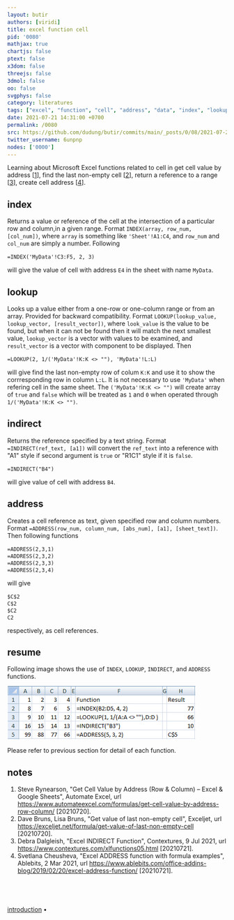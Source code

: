 ```yaml
---
layout: butir
authors: [viridi]
title: excel function cell
pid: '0080'
mathjax: true
chartjs: false
ptext: false
x3dom: false
threejs: false
3dmol: false
oo: false
svgphys: false
category: literatures
tags: ["excel", "function", "cell", "address", "data", "index", "lookup", "address", "value", "non-empty"]
date: 2021-07-21 14:31:00 +0700
permalink: /0080
src: https://github.com/dudung/butir/commits/main/_posts/0/08/2021-07-20-excel-function-cell.md
twitter_username: 6unpnp
nodes: ['0000']
---
```

Learning about Microsoft Excel functions related to cell in get cell value by address [[1](#r01)], find the last non-empty cell [[2](#r02)], return a reference to a range [[3](#r03)], create cell address [[4](#r04)].

## index
Returns a value or reference of the cell at the intersection of a particular row and column,in a given range. Format `INDEX(array, row_num, [col_num])`, where `array` is something like `'Sheet'!A1:C4`, and `row_num` and `col_num` are simply a number. Following
```
=INDEX('MyData'!C3:F5, 2, 3)
```
will give the value of cell with address `E4` in the sheet with name `MyData`.

## lookup
Looks up a value either from a one-row or one-column range or from an array. Provided for backward compatibility. Format `LOOKUP(lookup_value, lookup_vector, [result_vector])`, where `look_value` is the value to be found, but when it can not be found then it will match the next smallest value, `lookup_vector` is a vector with values to be examined, and `result_vector` is a vector with component to be displayed. Then
```
=LOOKUP(2, 1/('MyData'!K:K <> ""), 'MyData'!L:L)
```
will give find the last non-empty row of colum `K:K` and use it to show the corrresponding row in column `L:L`. It is not necessary to use `'MyData'` when refering cell in the same sheet. The `('MyData'!K:K <> "")` will create array of `true` and `false` which will be treated as `1` and `0` when operated through `1/('MyData'!K:K <> "")`.

## indirect
Returns the reference specified by a text string. Format `=INDIRECT(ref_text, [a1])` will convert the `ref_text` into a reference with "A1" style if second argument is `true` or "R1C1" style if it is `false`.
```
=INDIRECT("B4")
```
will give value of cell with address `B4`.


## address
Creates a cell reference as text, given specified row and column numbers. Format `=ADDRESS(row_num, column_num, [abs_num], [a1], [sheet_text])`. Then following functions
```
=ADDRESS(2,3,1)
=ADDRESS(2,3,2)
=ADDRESS(2,3,3)
=ADDRESS(2,3,4)
```
will give
```
$C$2
C$2
$C2
C2
```
respectively, as cell references.

## resume
Following image shows the use of `INDEX`, `LOOKUP`, `INDIRECT`, and `ADDRESS` functions.

![](assets/img/0/08/0080-a.png)

Please refer to previous section for detail of each function.

## notes
1. <a name="r01"></a>Steve Rynearson, "Get Cell Value by Address (Row & Column) – Excel & Google Sheets", Automate Excel, url <https://www.automateexcel.com/formulas/get-cell-value-by-address-row-column/> [20210720].
2. <a name="r02"></a>Dave Bruns, Lisa Bruns, "Get value of last non-empty cell", Exceljet, url <https://exceljet.net/formula/get-value-of-last-non-empty-cell> [20210720].
3. <a name="r03"></a>Debra Dalgleish, "Excel INDIRECT Function", Contextures, 9 Jul 2021, url <https://www.contextures.com/xlfunctions05.html> [20210721].
4. <a name="r04"></a>Svetlana Cheusheva, "Excel ADDRESS function with formula examples", Ablebits, 2 Mar 2021, url <https://www.ablebits.com/office-addins-blog/2019/02/20/excel-address-function/> [20210721].

## &nbsp;
[introduction](0000) &bull;

